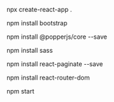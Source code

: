 npx create-react-app .

npm install bootstrap

npm install @popperjs/core --save

npm install sass

npm install react-paginate --save

npm install react-router-dom

npm start
